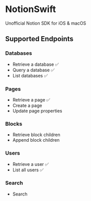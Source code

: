 # NotionSwift

Unofficial Notion SDK for iOS & macOS 


## Supported Endpoints

### Databases
 * Retrieve a database ✅
 * Query a database ✅
 * List databases ✅
 
### Pages
* Retrieve a page ✅
* Create a page
* Update page properties

### Blocks 
* Retrieve block children
* Append block children

### Users
* Retrieve a user ✅
* List all users ✅

### Search 
* Search 
